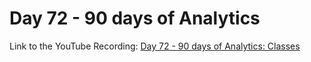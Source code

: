 # Day 72 - 90 days of Analytics



Link to the YouTube Recording:
  [Day 72 - 90 days of Analytics: Classes](https://youtu.be/4aSsTj-PlFg)


